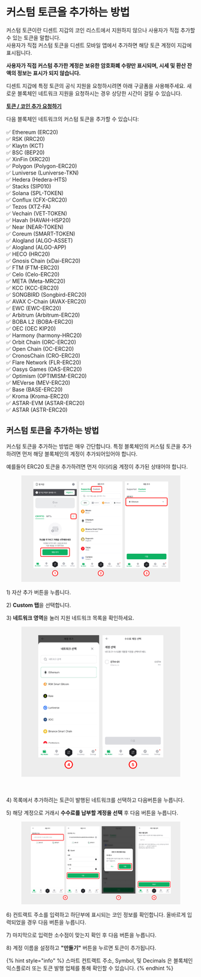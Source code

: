 # 커스텀 토큰을 추가하는 방법

커스텀 토큰이란 디센트 지갑의 코인 리스트에서 지원하지 않으나 사용자가 직접 추가할 수 있는 토큰을 말합니다.\
사용자가 직접 커스텀 토큰을 디센트 모바일 앱에서 추가하면 해당 토큰 계정이 지갑에 표시됩니다.

**사용자가 직접 커스텀 추가한 계정은 보유한 암호화폐 수량만 표시되며, 시세 및 환산 잔액의 정보는 표시가 되지 않습니다.**&#x20;

디센트 지갑에 특정 토큰의 공식 지원을 요청하시려면 아래 구글폼을 사용해주세요. 새로운 블록체인 네트워크 지원을 요청하시는 경우 상당한 시간이 걸릴 수 있습니다.

[**토큰 / 코인 추가 요청하기**](https://docs.google.com/forms/d/e/1FAIpQLScj4yDDb4JpquEdhm6KjM2cM-eUvlGaBeSs-Ko9g-dQN456OQ/viewform)



다음 블록체인 네트워크의 커스텀 토큰을 추가할 수 있습니다:\
\
✅ Ethereum (ERC20) \
✅ RSK (RRC20) \
✅ Klaytn (KCT) \
✅ BSC (BEP20) \
✅ XinFin (XRC20)  \
✅ Polygon (Polygon-ERC20) \
✅ Luniverse (Luniverse-TKN) \
✅ Hedera (Hedera-HTS)  \
✅ Stacks (SIP010)\
✅ Solana (SPL-TOKEN)\
✅ Conflux (CFX-CRC20)\
✅ Tezos (XTZ-FA)\
✅ Vechain (VET-TOKEN)\
✅ Havah (HAVAH-HSP20)\
✅ Near (NEAR-TOKEN)\
✅ Coreum (SMART-TOKEN)\
✅ Alogland (ALGO-ASSET)\
✅ Alogland (ALGO-APP)\
✅ HECO (HRC20)\
✅ Gnosis Chain (xDai-ERC20)\
✅ FTM (FTM-ERC20)  \
✅ Celo (Celo-ERC20) \
✅ META (Meta-MRC20) \
✅ KCC (KCC-ERC20) \
✅ SONGBIRD (Songbird-ERC20) \
✅ AVAX C-Chain (AVAX-ERC20)\
✅ EWC (EWC-ERC20) \
✅ Arbitrum (Arbitrum-ERC20)\
✅ BOBA L2 (BOBA-ERC20)\
✅ OEC (OEC KIP20)\
✅ Harmony (harmony-HRC20)\
✅ Orbit Chain (ORC-ERC20)\
✅ Open Chain (OC-ERC20)\
✅ CronosChain (CRO-ERC20)\
✅ Flare Network (FLR-ERC20)\
✅ Oasys Games (OAS-ERC20)\
✅ Optimism (OPTIMISM-ERC20)\
✅ MEVerse (MEV-ERC20)\
✅ Base (BASE-ERC20)\
✅ Kroma (Kroma-ERC20)\
✅ ASTAR-EVM (ASTAR-ERC20)\
✅ ASTAR (ASTR-ERC20)

## 커스텀 토큰을 추가하는 방법 <a href="#how-to-add-a-custom-token-account" id="how-to-add-a-custom-token-account"></a>

커스텀 토큰을 추가하는 방법은 매우 간단합니다. 특정 블록체인의 커스텀 토큰을 추가하려면 먼저 해당 블록체인의 계정이 추가되어있어야 합니다.

예를들어 ERC20 토큰을 추가하려면 먼저 이더리움 계정이 추가된 상태어야 합니다.

<figure><img src="../../.gitbook/assets/1 (16).jpg" alt=""><figcaption></figcaption></figure>

1\) 자산 추가 버튼을 누릅니다.

2\) **Custom 탭**을 선택합니다.

3\) **네트워크 영역**을 눌러 지원 네트워크 목록을 확인하세요.&#x20;



<figure><img src="../../.gitbook/assets/2 (14).jpg" alt="" width="563"><figcaption></figcaption></figure>

\
\
4\) 목록에서 추가하려는 토큰이 발행된 네트워크를 선택하고 다음버튼을 누릅니다.

5\) 해당 계정으로 거래시 **수수료를 납부할 계정을 선택** 후 다음 버튼을 누릅니다.

<figure><img src="../../.gitbook/assets/3 (12).jpg" alt=""><figcaption></figcaption></figure>

6\) 컨트랙트 주소를 입력하고 하단부에 표시되는 코인 정보를 확인합니다. 올바르게 입력되었을 경우 다음 버튼을 누릅니다.

7\) 마지막으로 입력한 소수점이 맞는지 확인 후 다음 버튼을 누릅니다.

8\) 계정 이름을 설정하고 **"만들기"** 버튼을 누르면 토큰이 추가됩니다.

{% hint style="info" %}
스마트 컨트랙트 주소, Symbol, 및 Decimals 은 블록체인 익스플로러 또는 토큰 발행 업체를 통해 확인할 수 있습니다.
{% endhint %}

